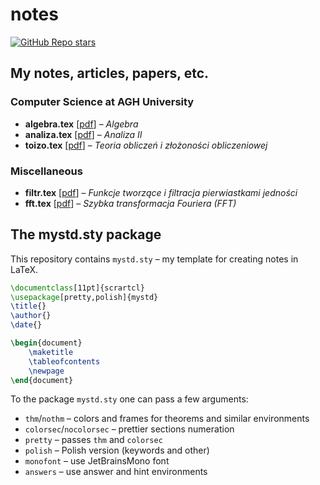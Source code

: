 # notes

[![GitHub Repo stars](https://img.shields.io/github/stars/mdbrnowski/notes?style=flat-square&logo=github&color=yellow)](https://github.com/mdbrnowski/notes/)

## My notes, articles, papers, etc.

### Computer Science at AGH University

* **algebra.tex** [[pdf](https://mdbrnowski.github.io/notes/pdf/algebra.pdf)] – *Algebra*
* **analiza.tex** [[pdf](https://mdbrnowski.github.io/notes/pdf/analiza.pdf)] – *Analiza II*
* **toizo.tex** [[pdf](https://mdbrnowski.github.io/notes/pdf/toizo.pdf)] – *Teoria obliczeń i złożoności obliczeniowej*

### Miscellaneous

* **filtr.tex** [[pdf](https://mdbrnowski.github.io/notes/pdf/filtr.pdf)] – *Funkcje tworzące i filtracja pierwiastkami jedności*
* **fft.tex** [[pdf](https://mdbrnowski.github.io/notes/pdf/fft.pdf)] – *Szybka transformacja Fouriera (FFT)*

## The mystd.sty package

This repository contains `mystd.sty` – my template for creating notes in LaTeX.

```latex
\documentclass[11pt]{scrartcl}
\usepackage[pretty,polish]{mystd}
\title{}
\author{}
\date{}

\begin{document}
    \maketitle
    \tableofcontents
    \newpage
\end{document}
```

To the package `mystd.sty` one can pass a few arguments:

* `thm`/`nothm` – colors and frames for theorems and similar environments
* `colorsec`/`nocolorsec` – prettier sections numeration
* `pretty` – passes `thm` and `colorsec`
* `polish` – Polish version (keywords and other)
* `monofont` – use JetBrainsMono font
* `answers` – use answer and hint environments
